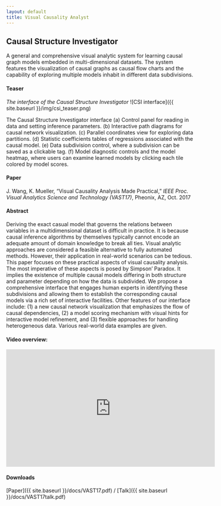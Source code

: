 ```yaml
---
layout: default
title: Visual Causality Analyst
---
```


## Causal Structure Investigator

A general and comprehensive visual analytic system for learning causal graph models embedded in multi-dimensional datasets. The system features the visualization of causal graphs as causal flow charts and the capability of exploring multiple models inhabit in different data subdivisions.

#### Teaser

*The interface of the Causal Structure Investigator*
![CSI interface]({{ site.baseurl }}/img/csi_teaser.png)

The Causal Structure Investigator interface (a) Control panel for reading in data and setting inference parameters. (b) Interactive path diagrams for causal network visualization. (c) Parallel coordinates view for exploring data partitions. (d) Statistic coefficients tables of regressions associated with the causal model. (e) Data subdivision control, where a subdivision can be saved as a clickable tag. (f) Model diagnostic controls and the model heatmap, where users can examine learned models by clicking each tile colored by model scores.

#### Paper
J. Wang, K. Mueller, “Visual Causality Analysis Made Practical,” *IEEE Proc. Visual Analytics Science and Technology (VAST17)*, Pheonix, AZ, Oct. 2017

#### Abstract
Deriving the exact casual model that governs the relations between variables in a multidimensional dataset is difficult in practice. It is because causal inference algorithms by themselves typically cannot encode an adequate amount of domain knowledge to break all ties. Visual analytic approaches are considered a feasible alternative to fully automated methods. However, their application in real-world scenarios can be tedious. This paper focuses on these practical aspects of visual causality analysis. The most imperative of these aspects is posed by Simpson’ Paradox. It implies the existence of multiple causal models differing in both structure and parameter depending on how the data is subdivided. We propose a comprehensive interface that engages human experts in identifying these subdivisions and allowing them to establish the corresponding causal models via a rich set of interactive facilities. Other features of our interface include: (1) a new causal network visualization that emphasizes the flow of causal dependencies, (2) a model scoring mechanism with visual hints for interactive model refinement, and (3) flexible approaches for handling heterogeneous data. Various real-world data examples are given. 

#### Video overview:
<iframe width="560" height="315" src="https://www.youtube.com/embed/nbHOBIlEzt4" frameborder="0" allowfullscreen></iframe>

#### Downloads

[Paper]({{ site.baseurl }}/docs/VAST17.pdf) / [Talk]({{ site.baseurl }}/docs/VAST17talk.pdf)
